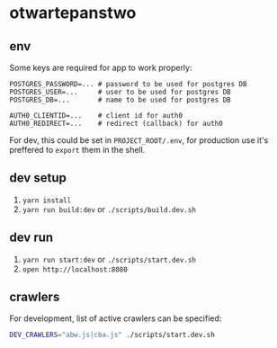 # otwartepanstwo

## env

Some keys are required for app to work properly:

```
POSTGRES_PASSWORD=... # password to be used for postgres DB
POSTGRES_USER=...     # user to be used for postgres DB
POSTGRES_DB=...       # name to be used for postgres DB

AUTH0_CLIENTID=...    # client id for auth0
AUTH0_REDIRECT=...    # redirect (callback) for auth0
```

For dev, this could be set in `PROJECT_ROOT/.env`, for production use it's preffered to `export` them in the shell.

## dev setup

1. `yarn install`
2. `yarn run build:dev` or `./scripts/build.dev.sh`

## dev run

1. `yarn run start:dev` or `./scripts/start.dev.sh`
2. `open http://localhost:8080`

## crawlers

For development, list of active crawlers can be specified:

```bash
DEV_CRAWLERS="abw.js|cba.js" ./scripts/start.dev.sh
```

